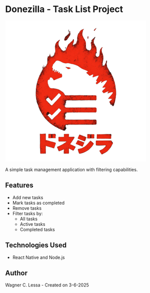# Donezilla - Task List Project  

<img src="./frontend/assets/donezilla_full_logo.png" alt="Donezilla Logo" width="450" />  

A simple task management application with filtering capabilities.  

## Features  
- Add new tasks  
- Mark tasks as completed  
- Remove tasks  
- Filter tasks by:  
  - All tasks  
  - Active tasks  
  - Completed tasks  

## Technologies Used  
- React Native and Node.js

## Author  
Wagner C. Lessa - Created on 3-6-2025  
